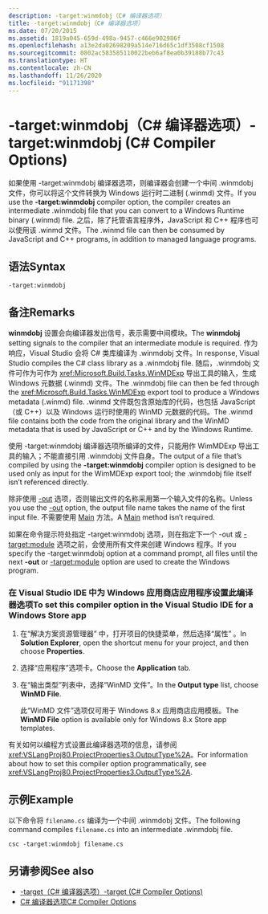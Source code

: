 ```yaml
---
description: -target:winmdobj（C# 编译器选项）
title: -target:winmdobj（C# 编译器选项）
ms.date: 07/20/2015
ms.assetid: 1819a045-659d-498a-9457-c466e902986f
ms.openlocfilehash: a13e2da02698209a514e716d65c1df3508cf1508
ms.sourcegitcommit: 0802ac583585110022beb6af8ea0b39188b77c43
ms.translationtype: HT
ms.contentlocale: zh-CN
ms.lasthandoff: 11/26/2020
ms.locfileid: "91171398"
---
```

# <a name="-targetwinmdobj-c-compiler-options"></a><span data-ttu-id="bd696-103">-target:winmdobj（C# 编译器选项）</span><span class="sxs-lookup"><span data-stu-id="bd696-103">-target:winmdobj (C# Compiler Options)</span></span>

<span data-ttu-id="bd696-104">如果使用 -target:winmdobj 编译器选项，则编译器会创建一个中间 .winmdobj 文件，你可以将这个文件转换为 Windows 运行时二进制 (.winmd) 文件。</span><span class="sxs-lookup"><span data-stu-id="bd696-104">If you use the **-target:winmdobj** compiler option, the compiler creates an intermediate .winmdobj file that you can convert to a Windows Runtime binary (.winmd) file.</span></span> <span data-ttu-id="bd696-105">之后，除了托管语言程序外，JavaScript 和 C++ 程序也可以使用该 .winmd 文件。</span><span class="sxs-lookup"><span data-stu-id="bd696-105">The .winmd file can then be consumed by JavaScript and C++ programs, in addition to managed language programs.</span></span>  
  
## <a name="syntax"></a><span data-ttu-id="bd696-106">语法</span><span class="sxs-lookup"><span data-stu-id="bd696-106">Syntax</span></span>  
  
```console  
-target:winmdobj  
```  
  
## <a name="remarks"></a><span data-ttu-id="bd696-107">备注</span><span class="sxs-lookup"><span data-stu-id="bd696-107">Remarks</span></span>  

 <span data-ttu-id="bd696-108">**winmdobj** 设置会向编译器发出信号，表示需要中间模块。</span><span class="sxs-lookup"><span data-stu-id="bd696-108">The **winmdobj** setting signals to the compiler that an intermediate module is required.</span></span> <span data-ttu-id="bd696-109">作为响应，Visual Studio 会将 C# 类库编译为 .winmdobj 文件。</span><span class="sxs-lookup"><span data-stu-id="bd696-109">In response, Visual Studio compiles the C# class library as a .winmdobj file.</span></span> <span data-ttu-id="bd696-110">随后，.winmdobj 文件可作为可作为 <xref:Microsoft.Build.Tasks.WinMDExp> 导出工具的输入，生成 Windows 元数据 (.winmd) 文件。</span><span class="sxs-lookup"><span data-stu-id="bd696-110">The .winmdobj file can then be fed through the <xref:Microsoft.Build.Tasks.WinMDExp> export tool to produce a Windows metadata (.winmd) file.</span></span> <span data-ttu-id="bd696-111">.winmd 文件既包含原始库的代码，也包括 JavaScript（或 C++）以及 Windows 运行时使用的 WinMD 元数据的代码。</span><span class="sxs-lookup"><span data-stu-id="bd696-111">The .winmd file contains both the code from the original library and the WinMD metadata that is used by JavaScript or C++ and by the Windows Runtime.</span></span>  
  
 <span data-ttu-id="bd696-112">使用 -target:winmdobj 编译器选项所编译的文件，只能用作 WimMDExp 导出工具的输入；不能直接引用 .winmdobj 文件自身。</span><span class="sxs-lookup"><span data-stu-id="bd696-112">The output of a file that’s compiled by using the **-target:winmdobj** compiler option is designed to be used only as input for the WimMDExp export tool; the .winmdobj file itself isn’t referenced directly.</span></span>  
  
 <span data-ttu-id="bd696-113">除非使用 [-out](./out-compiler-option.md) 选项，否则输出文件的名称采用第一个输入文件的名称。</span><span class="sxs-lookup"><span data-stu-id="bd696-113">Unless you use the [-out](./out-compiler-option.md) option, the output file name takes the name of the first input file.</span></span> <span data-ttu-id="bd696-114">不需要使用 [Main](../../programming-guide/main-and-command-args/index.md) 方法。</span><span class="sxs-lookup"><span data-stu-id="bd696-114">A [Main](../../programming-guide/main-and-command-args/index.md) method isn’t required.</span></span>  
  
 <span data-ttu-id="bd696-115">如果在命令提示符处指定 -target:winmdobj 选项，则在指定下一个 -out 或 [-target:module](./target-module-compiler-option.md) 选项之前，会使用所有文件来创建 Windows 程序。</span><span class="sxs-lookup"><span data-stu-id="bd696-115">If you specify the -target:winmdobj option at a command prompt, all files until the next **-out** or [-target:module](./target-module-compiler-option.md) option are used to create the Windows program.</span></span>  
  
### <a name="to-set-this-compiler-option-in-the-visual-studio-ide-for-a-windows-store-app"></a><span data-ttu-id="bd696-116">在 Visual Studio IDE 中为 Windows 应用商店应用程序设置此编译器选项</span><span class="sxs-lookup"><span data-stu-id="bd696-116">To set this compiler option in the Visual Studio IDE for a Windows Store app</span></span>  
  
1. <span data-ttu-id="bd696-117">在“解决方案资源管理器”  中，打开项目的快捷菜单，然后选择“属性”  。</span><span class="sxs-lookup"><span data-stu-id="bd696-117">In **Solution Explorer**, open the shortcut menu for your project, and then choose **Properties**.</span></span>  
  
2. <span data-ttu-id="bd696-118">选择“应用程序”选项卡。</span><span class="sxs-lookup"><span data-stu-id="bd696-118">Choose the **Application** tab.</span></span>  
  
3. <span data-ttu-id="bd696-119">在“输出类型”列表中，选择“WinMD 文件”。</span><span class="sxs-lookup"><span data-stu-id="bd696-119">In the **Output type** list, choose **WinMD File**.</span></span>  
  
     <span data-ttu-id="bd696-120">此“WinMD 文件”选项仅可用于 Windows 8.x 应用商店应用模板。</span><span class="sxs-lookup"><span data-stu-id="bd696-120">The **WinMD File** option is available only for Windows 8.x Store app templates.</span></span>  
  
 <span data-ttu-id="bd696-121">有关如何以编程方式设置此编译器选项的信息，请参阅 <xref:VSLangProj80.ProjectProperties3.OutputType%2A>。</span><span class="sxs-lookup"><span data-stu-id="bd696-121">For information about how to set this compiler option programmatically, see <xref:VSLangProj80.ProjectProperties3.OutputType%2A>.</span></span>  
  
## <a name="example"></a><span data-ttu-id="bd696-122">示例</span><span class="sxs-lookup"><span data-stu-id="bd696-122">Example</span></span>  

 <span data-ttu-id="bd696-123">以下命令将 `filename.cs` 编译为一个中间 .winmdobj 文件。</span><span class="sxs-lookup"><span data-stu-id="bd696-123">The following command compiles `filename.cs` into an intermediate .winmdobj file.</span></span>  
  
```console  
csc -target:winmdobj filename.cs  
```  
  
## <a name="see-also"></a><span data-ttu-id="bd696-124">另请参阅</span><span class="sxs-lookup"><span data-stu-id="bd696-124">See also</span></span>

- [<span data-ttu-id="bd696-125">-target（C# 编译器选项）</span><span class="sxs-lookup"><span data-stu-id="bd696-125">-target (C# Compiler Options)</span></span>](./target-compiler-option.md)
- [<span data-ttu-id="bd696-126">C# 编译器选项</span><span class="sxs-lookup"><span data-stu-id="bd696-126">C# Compiler Options</span></span>](./index.md)
